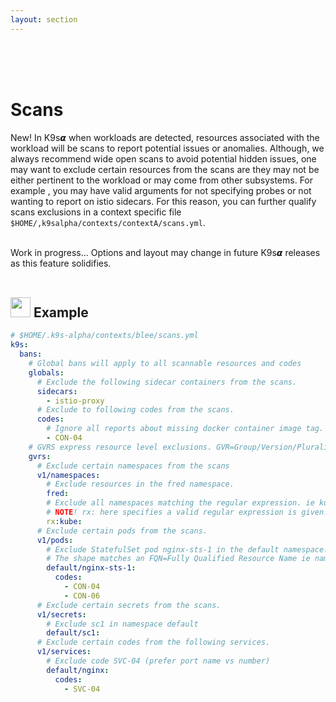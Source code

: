 ```yaml
---
layout: section
---
```


<i class="icon fas fa-hdd fa-7x"></i>

<br/>
<br/>
<br/>

# Scans

New! In K9s𝞪 when workloads are detected, resources associated with the workload will be scans to report potential issues or anomalies. Although, we always recommend wide open scans to avoid potential hidden issues, one may want to exclude certain resources from the scans are they may not be either pertinent to the workload or may come from other subsystems. For example , you may have valid arguments for not specifying probes or not wanting to report on istio sidecars. For this reason, you can further qualify scans exclusions in a context specific file `$HOME/,k9salpha/contexts/contextA/scans.yml`.

<br/>
<div class="note">
  <i class="fas fa-skull"></i> Work in progress... Options and layout may change in future K9s𝞪 releases as this feature solidifies.
</div>

<br/>

## <img src="/assets/sections/examples.png" width="auto" height="32"/> Example

```yaml
# $HOME/.k9s-alpha/contexts/blee/scans.yml
k9s:
  bans:
    # Global bans will apply to all scannable resources and codes
    globals:
      # Exclude the following sidecar containers from the scans.
      sidecars:
        - istio-proxy
      # Exclude to following codes from the scans.
      codes:
        # Ignore all reports about missing docker container image tag.
        - CON-04
    # GVRS express resource level exclusions. GVR=Group/Version/Pluralize-Resource-Name
    gvrs:
      # Exclude certain namespaces from the scans
      v1/namespaces:
        # Exclude resources in the fred namespace.
        fred:
        # Exclude all namespaces matching the regular expression. ie kube-system, kube-public, kube-node-lease
        # NOTE! rx: here specifies a valid regular expression is given.
        rx:kube:
      # Exclude certain pods from the scans.
      v1/pods:
        # Exclude StatefulSet pod nginx-sts-1 in the default namespace.
        # The shape matches an FQN=Fully Qualified Resource Name ie namespace-name/resource-name
        default/nginx-sts-1:
          codes:
            - CON-04
            - CON-06
      # Exclude certain secrets from the scans.
      v1/secrets:
        # Exclude sc1 in namespace default
        default/sc1:
      # Exclude certain codes from the following services.
      v1/services:
        # Exclude code SVC-04 (prefer port name vs number)
        default/nginx:
          codes:
            - SVC-04
```
